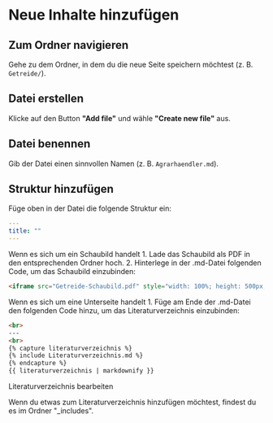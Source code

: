 # **Neue Inhalte hinzufügen**

## Zum Ordner navigieren
Gehe zu dem Ordner, in dem du die neue Seite speichern möchtest (z. B. `Getreide/`).

## Datei erstellen
Klicke auf den Button **"Add file"** und wähle **"Create new file"** aus.

## Datei benennen
Gib der Datei einen sinnvollen Namen (z. B. `Agrarhaendler.md`).

## Struktur hinzufügen
Füge oben in der Datei die folgende Struktur ein:
```yaml
---
title: ""
---
```

Wenn es sich um ein Schaubild handelt
	1.	Lade das Schaubild als PDF in den entsprechenden Ordner hoch.
	2.	Hinterlege in der .md-Datei folgenden Code, um das Schaubild einzubinden:
 ```html
<iframe src="Getreide-Schaubild.pdf" style="width: 100%; height: 500px; border: none;"></iframe>
```

Wenn es sich um eine Unterseite handelt
	1.	Füge am Ende der .md-Datei den folgenden Code hinzu, um das Literaturverzeichnis einzubinden:
 ```html
<br>
---
<br> 
{% capture literaturverzeichnis %}
{% include Literaturverzeichnis.md %}
{% endcapture %}
{{ literaturverzeichnis | markdownify }}
```

Literaturverzeichnis bearbeiten

Wenn du etwas zum Literaturverzeichnis hinzufügen möchtest, findest du es im Ordner "_includes".
